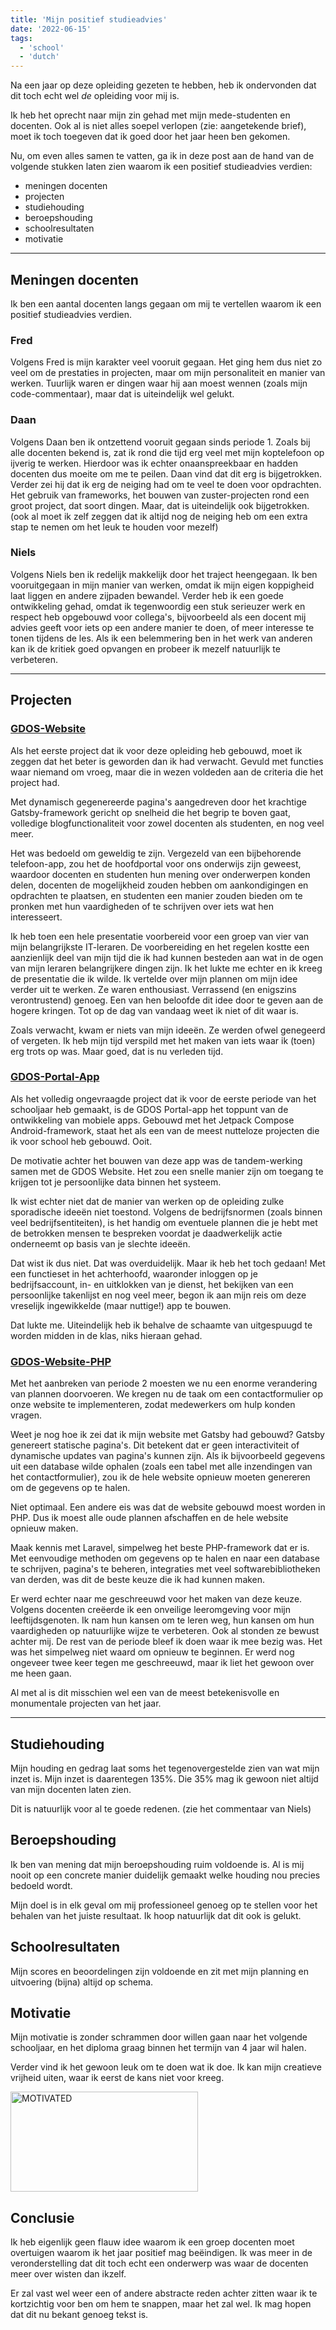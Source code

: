 ```yaml
---
title: 'Mijn positief studieadvies'
date: '2022-06-15'
tags:
  - 'school'
  - 'dutch'
---
```


<!--
NOTES:
    - To reach one minute of reading length, one must write a project description of around a thousand characters.
    - There is a chance nobody will ever read these notes. To whoever does: hi <3
-->

Na een jaar op deze opleiding gezeten te hebben, heb ik ondervonden dat dit toch echt wel *de* opleiding voor mij is.

Ik heb het oprecht naar mijn zin gehad met mijn mede-studenten en docenten.
Ook al is niet alles soepel verlopen (zie: aangetekende brief), moet ik toch toegeven dat ik goed door het jaar heen ben gekomen.

Nu, om even alles samen te vatten, ga ik in deze post aan de hand van de volgende stukken laten zien waarom ik een positief studieadvies verdien:

- meningen docenten
- projecten
- studiehouding
- beroepshouding
- schoolresultaten
- motivatie

---

## Meningen docenten

Ik ben een aantal docenten langs gegaan om mij te vertellen waarom ik een positief studieadvies verdien.

### Fred

Volgens Fred is mijn karakter veel vooruit gegaan. Het ging hem dus niet zo veel om de prestaties in projecten, maar om mijn personaliteit en manier van werken.
Tuurlijk waren er dingen waar hij aan moest wennen (zoals mijn code-commentaar<!-- speaking of, hi! -->), maar dat is uiteindelijk wel gelukt.

### Daan

Volgens Daan ben ik ontzettend vooruit gegaan sinds periode 1. Zoals bij alle docenten bekend is, zat ik rond die tijd erg veel met mijn koptelefoon op ijverig te werken.
Hierdoor was ik echter onaanspreekbaar en hadden docenten dus moeite om me te peilen. Daan vind dat dit erg is bijgetrokken.
Verder zei hij dat ik erg de neiging had om te veel te doen voor opdrachten. Het gebruik van frameworks, het bouwen van zuster-projecten rond een groot project, dat soort dingen.
Maar, dat is uiteindelijk ook bijgetrokken. (ook al moet ik zelf zeggen dat ik altijd nog de neiging heb om een extra stap te nemen om het leuk te houden voor mezelf)

### Niels

Volgens Niels ben ik redelijk makkelijk door het traject heengegaan.
Ik ben vooruitgegaan in mijn manier van werken, omdat ik mijn eigen koppigheid laat liggen en andere zijpaden bewandel.
Verder heb ik een goede ontwikkeling gehad, omdat ik tegenwoordig een stuk serieuzer werk en respect heb opgebouwd voor collega's, bijvoorbeeld als een docent mij advies geeft voor iets op een andere manier te doen, of meer interesse te tonen tijdens de les.
Als ik een belemmering ben in het werk van anderen kan ik de kritiek goed opvangen en probeer ik mezelf natuurlijk te verbeteren.

---

## Projecten

### [GDOS-Website](https://github.com/lexisother/GDOS-Website)

Als het eerste project dat ik voor deze opleiding heb gebouwd, moet ik zeggen dat het beter is geworden dan ik had verwacht.
Gevuld met functies waar niemand om vroeg, maar die in wezen voldeden aan de criteria die het project had.

Met dynamisch gegenereerde pagina's aangedreven door het krachtige Gatsby-framework gericht op snelheid die het begrip te boven gaat, volledige blogfunctionaliteit voor zowel docenten als studenten, en nog veel meer.

Het was bedoeld om geweldig te zijn.
Vergezeld van een bijbehorende telefoon-app, zou het de hoofdportal voor ons onderwijs zijn geweest, waardoor docenten en studenten hun mening over onderwerpen konden delen, docenten de mogelijkheid zouden hebben om aankondigingen en opdrachten te plaatsen, en studenten een manier zouden bieden om te pronken met hun vaardigheden of te schrijven over iets wat hen interesseert.

Ik heb toen een hele presentatie voorbereid voor een groep van vier van mijn belangrijkste IT-leraren.
De voorbereiding en het regelen kostte een aanzienlijk deel van mijn tijd die ik had kunnen besteden aan wat in de ogen van mijn leraren belangrijkere dingen zijn.
Ik het lukte me echter en ik kreeg de presentatie die ik wilde. Ik vertelde over mijn plannen om mijn idee verder uit te werken.
Ze waren enthousiast. Verrassend (en enigszins verontrustend) genoeg.
Een van hen beloofde dit idee door te geven aan de hogere kringen. Tot op de dag van vandaag weet ik niet of dit waar is.

Zoals verwacht, kwam er niets van mijn ideeën. Ze werden ofwel genegeerd of vergeten.
Ik heb mijn tijd verspild met het maken van iets waar ik (toen) erg trots op was.
Maar goed, dat is nu verleden tijd.

### [GDOS-Portal-App](https://github.com/lexisother/GDOS-Portal-App)

Als het volledig ongevraagde project dat ik voor de eerste periode van het schooljaar heb gemaakt, is de GDOS Portal-app het toppunt van de ontwikkeling van mobiele apps.
Gebouwd met het Jetpack Compose Android-framework, staat het als een van de meest nutteloze projecten die ik voor school heb gebouwd. Ooit.

De motivatie achter het bouwen van deze app was de tandem-werking samen met de GDOS Website. Het zou een snelle manier zijn om toegang te krijgen tot je persoonlijke data binnen het systeem.

Ik wist echter niet dat de manier van werken op de opleiding zulke sporadische ideeën niet toestond.
Volgens de bedrijfsnormen (zoals binnen veel bedrijfsentiteiten), is het handig om eventuele plannen die je hebt met de betrokken mensen te bespreken voordat je daadwerkelijk actie onderneemt op basis van je slechte ideeën.

Dat wist ik dus niet. Dat was overduidelijk. Maar ik heb het toch gedaan!
Met een functieset in het achterhoofd, waaronder inloggen op je bedrijfsaccount, in- en uitklokken van je dienst, het bekijken van een persoonlijke takenlijst en nog veel meer, begon ik aan mijn reis om deze vreselijk ingewikkelde (maar nuttige!) app te bouwen.

Dat lukte me. Uiteindelijk heb ik behalve de schaamte van uitgespuugd te worden midden in de klas, niks hieraan gehad.

### [GDOS-Website-PHP](https://github.com/lexisother/GDOS-Website-PHP)

Met het aanbreken van periode 2 moesten we nu een enorme verandering van plannen doorvoeren.
We kregen nu de taak om een contactformulier op onze website te implementeren, zodat medewerkers om hulp konden vragen.

Weet je nog hoe ik zei dat ik mijn website met Gatsby had gebouwd?
Gatsby genereert statische pagina's. Dit betekent dat er geen interactiviteit of dynamische updates van pagina's kunnen zijn.
Als ik bijvoorbeeld gegevens uit een database wilde ophalen (zoals een tabel met alle inzendingen van het contactformulier), zou ik de hele website opnieuw moeten genereren om de gegevens op te halen.

Niet optimaal. Een andere eis was dat de website gebouwd moest worden in PHP.
Dus ik moest alle oude plannen afschaffen en de hele website opnieuw maken.

Maak kennis met Laravel, simpelweg het beste PHP-framework dat er is.
Met eenvoudige methoden om gegevens op te halen en naar een database te schrijven, pagina's te beheren, integraties met veel softwarebibliotheken van derden, was dit de beste keuze die ik had kunnen maken.

Er werd echter naar me geschreeuwd voor het maken van deze keuze.
Volgens docenten creëerde ik een onveilige leeromgeving voor mijn leeftijdsgenoten.
Ik nam hun kansen om te leren weg, hun kansen om hun vaardigheden op natuurlijke wijze te verbeteren. Ook al stonden ze bewust achter mij.
De rest van de periode bleef ik doen waar ik mee bezig was.
Het was het simpelweg niet waard om opnieuw te beginnen. Er werd nog ongeveer twee keer tegen me geschreeuwd, maar ik liet het gewoon over me heen gaan.

Al met al is dit misschien wel een van de meest betekenisvolle en monumentale projecten van het jaar.

---

## Studiehouding

Mijn houding en gedrag laat soms het tegenovergestelde zien van wat mijn inzet is. Mijn inzet is daarentegen 135%. Die 35% mag ik gewoon niet altijd van mijn docenten laten zien.

Dit is natuurlijk voor al te goede redenen. (zie het commentaar van Niels)

## Beroepshouding

Ik ben van mening dat mijn beroepshouding ruim voldoende is. Al is mij nooit op een concrete manier duidelijk gemaakt welke houding nou precies bedoeld wordt.

Mijn doel is in elk geval om mij professioneel genoeg op te stellen voor het behalen van het juiste resultaat. Ik hoop natuurlijk dat dit ook is gelukt.

## Schoolresultaten

Mijn scores en beoordelingen zijn voldoende en zit met mijn planning en uitvoering (bijna) altijd op schema.

## Motivatie

Mijn motivatie is zonder schrammen door willen gaan naar het volgende schooljaar, en het diploma graag binnen het termijn van 4 jaar wil halen.

Verder vind ik het gewoon leuk om te doen wat ik doe. Ik kan mijn creatieve vrijheid uiten, waar ik eerst de kans niet voor kreeg.

<img title="MOTIVATED" alt="MOTIVATED" src="https://media.discordapp.net/attachments/824921608560181261/984901981372030976/IMG_20220610_153600.jpg" height="160" width="300"/>

## Conclusie

Ik heb eigenlijk geen flauw idee waarom ik een groep docenten moet overtuigen waarom ik het jaar positief mag beëindigen. Ik was meer in de veronderstelling dat dit toch echt een onderwerp was waar de docenten meer over wisten dan ikzelf.

Er zal vast wel weer een of andere abstracte reden achter zitten waar ik te kortzichtig voor ben om hem te snappen, maar het zal wel. Ik mag hopen dat dit nu bekant genoeg tekst is.